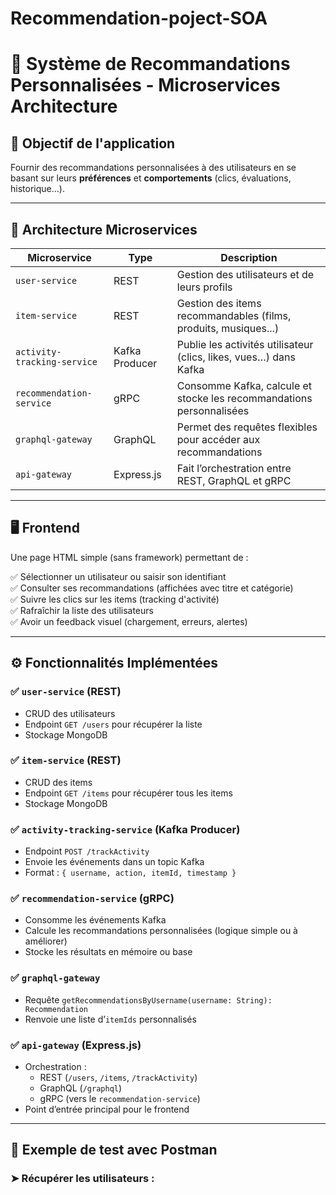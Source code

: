 ﻿# Recommendation-poject-SOA
 # 🔮 Système de Recommandations Personnalisées - Microservices Architecture

## 🎯 Objectif de l'application

Fournir des recommandations personnalisées à des utilisateurs en se basant sur leurs **préférences** et **comportements** (clics, évaluations, historique…).

---

## 🧱 Architecture Microservices

| Microservice               | Type        | Description |
|---------------------------|-------------|-------------|
| `user-service`            | REST        | Gestion des utilisateurs et de leurs profils |
| `item-service`            | REST        | Gestion des items recommandables (films, produits, musiques...) |
| `activity-tracking-service` | Kafka Producer | Publie les activités utilisateur (clics, likes, vues…) dans Kafka |
| `recommendation-service`  | gRPC        | Consomme Kafka, calcule et stocke les recommandations personnalisées |
| `graphql-gateway`         | GraphQL     | Permet des requêtes flexibles pour accéder aux recommandations |
| `api-gateway`             | Express.js  | Fait l’orchestration entre REST, GraphQL et gRPC |

---

## 🖥️ Frontend

Une page HTML simple (sans framework) permettant de :

✅ Sélectionner un utilisateur ou saisir son identifiant  
✅ Consulter ses recommandations (affichées avec titre et catégorie)  
✅ Suivre les clics sur les items (tracking d'activité)  
✅ Rafraîchir la liste des utilisateurs  
✅ Avoir un feedback visuel (chargement, erreurs, alertes)

---

## ⚙️ Fonctionnalités Implémentées

### ✅ `user-service` (REST)
- CRUD des utilisateurs
- Endpoint `GET /users` pour récupérer la liste
- Stockage MongoDB

### ✅ `item-service` (REST)
- CRUD des items
- Endpoint `GET /items` pour récupérer tous les items
- Stockage MongoDB

### ✅ `activity-tracking-service` (Kafka Producer)
- Endpoint `POST /trackActivity`
- Envoie les événements dans un topic Kafka
- Format : `{ username, action, itemId, timestamp }`

### ✅ `recommendation-service` (gRPC)
- Consomme les événements Kafka
- Calcule les recommandations personnalisées (logique simple ou à améliorer)
- Stocke les résultats en mémoire ou base

### ✅ `graphql-gateway`
- Requête `getRecommendationsByUsername(username: String): Recommendation`
- Renvoie une liste d’`itemIds` personnalisés

### ✅ `api-gateway` (Express.js)
- Orchestration :
  - REST (`/users`, `/items`, `/trackActivity`)
  - GraphQL (`/graphql`)
  - gRPC (vers le `recommendation-service`)
- Point d’entrée principal pour le frontend

---

## 🧪 Exemple de test avec Postman

### ➤ Récupérer les utilisateurs :

